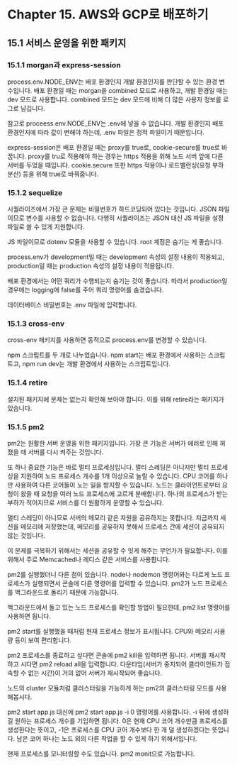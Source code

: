 # Chapter 15. AWS와 GCP로 배포하기

## 15.1 서비스 운영을 위한 패키지

### 15.1.1 morgan과 express-session

process.env.NODE_ENV는 배포 환경인지 개발 환경인지를 판단할 수 있는 환경 변수입니다.
배포 환경일 때는 morgan을 combined 모드로 사용하고, 개발 환경일 때는 dev 모드로 사용합니다.
combined 모드는 dev 모드에 비해 더 많은 사용자 정보를 로그로 남깁니다.

참고로 proceess.env.NODE_ENV는 .env에 넣을 수 없습니다.
개발 환경인지 배포 환경인지에 따라 값이 변해야 하는데, .env 파일은 정적 파일이기 때문입니다.

express-session은 배포 환경일 때는 proxy를 true로, cookie-secure를 true로 바꿉니다.
proxy를 tru로 적용해야 하는 경우는 https 적용을 위해 노드 서버 앞에 다른 서버를 두었을 때입니다.
cookie.secure 또한 https 적용이나 로드밸런싱(요청 부하 분산) 등을 위해 true로 바꿔줍니다.

### 15.1.2 sequelize

시퀄라이즈에서 가장 큰 문제는 비밀번호가 하드코딩되어 있다는 것입니다.
JSON 파일이므로 변수를 사용할 수 없습니다.
다행히 시퀄라이즈는 JSON 대신 JS 파일을 설정 파일로 쓸 수 있게 지원합니다.

JS 파일이므로 dotenv 모듈을 사용할 수 있습니다.
root 계정은 숨기는 게 좋습니다.

process.env가 development일 때는 development 속성의 설정 내용이 적용되고, production일 때는 production 속성의 설정 내용이 적용됩니다.

배포 환경에서는 어떤 쿼리가 수행되는지 숨기는 것이 좋습니다.
따라서 production일 경우에는 logging에 false를 주어 쿼리 명령어를 숨겼습니다.

데이터베이스 비밀번호는 .env 파일에 입력합니다.

### 15.1.3 cross-env

cross-env 패키지를 사용하면 동적으로 process.env를 변경할 수 있습니다.

npm 스크립트를 두 개로 나누었습니다.
npm start는 배포 환경에서 사용하는 스크립트고, npm run dev는 개발 환경에서 사용하는 스크립트입니다.

### 15.1.4 retire

설치된 패키지에 문제는 없는지 확인해 보아야 합니다.
이를 위해 retire라는 패키지가 있습니다.

### 15.1.5 pm2

pm2는 원활한 서버 운영을 위한 패키지입니다.
가장 큰 기능은 서버가 에러로 인해 꺼졌을 때 서버를 다시 켜주는 것입니다.

또 하나 중요한 기능은 바로 멀티 프로세싱입니다.
멀티 스레딩은 아니지만 멀티 프로세싱을 지원하여 노드 프로세스 개수를 1개 이상으로 늘릴 수 있습니다.
CPU 코어를 하나만 사용하여 다른 코어들이 노는 일을 방지할 수 있습니다.
노드는 클라이언트로부터 요청이 왔을 때 요청을 여러 노드 프로세스에 고르게 분배합니다.
하나의 프로세스가 받는 부하가 적어지므로 서비스를 더 원활하게 운영할 수 있습니다.

멀티 스레딩이 아니므로 서버의 메모리 같은 자원을 공유하지는 못합니다.
지금까지 세션을 메모리에 저장했는데, 메모리를 공유하지 못해서 프로세스 간에 세션이 공유되지 않는 것입니다.

이 문제를 극복하기 위해서는 세션을 공유할 수 잇게 해주는 무언가가 필요합니다.
이를 위해서 주로 Memcached나 레디스 같은 서비스를 사용합니다.

pm2를 실행했더니 다른 점이 있습니다.
node나 nodemon 명령어와는 다르게 노드 프로세스가 실행되면서 콘솔에 다른 명령어를 입력할 수 있습니다.
pm2가 노드 프로세스를 백그라운드로 돌리기 때문에 가능합니다.

백그라운드에서 돌고 있는 노드 프로세스를 확인할 방법이 필요한데, pm2 list 명령어를 사용하면 됩니다.

pm2 start를 실행했을 때처럼 현재 프로세스 정보가 표시됩니다.
CPU와 메모리 사용량 등이 보여 편리합니다.

pm2 프로세스를 종료하고 싶다면 콘솔에 pm2 kill을 입력하면 됩니다.
서버를 재시작하고 시다면 pm2 reload all을 입력합니다.
다운타임(서버가 중지되어 클라이언트가 접속할 수 없는 시간)이 거의 없어 서버가 재시작되어 좋습니다.

노드의 cluster 모듈처럼 클러스터링을 가능하게 하는 pm2의 클러스터링 모드를 사용해봅시다.

pm2 start app.js 대신에 pm2 start app.js -i 0 명령어를 사용합니다.
-i 뒤에 생성하길 원하는 프로세스 개수를 기입하면 됩니다.
0은 현재 CPU 코어 개수만큼 프로세스를 생성한다는 뜻이고, -1은 프로세스를 CPU 코어 개수보다 한 개 덜 생성하겠다는 뜻입니다.
남은 코어 하나는 노드 외의 다른 작업을 할 수 있게 하기 위해서입니다.

현재 프로세스를 모니터링할 수도 있습니다.
pm2 monit으로 가능합니다.
